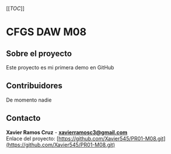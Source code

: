 [[_TOC_]]

# CFGS DAW M08
## Sobre el proyecto

Este proyecto es mi primera demo en GitHub

## Contribuidores
De momento nadie
## Contacto
**Xavier Ramos Cruz** - **xavierramosc3@gmail.com**
<br>
Enlace del proyecto:
[https://github.com/Xavier545/PR01-M08.git](https://github.com/Xavier545/PR01-M08.git)
